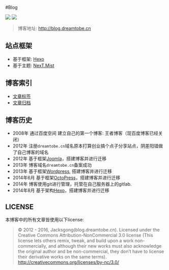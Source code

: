 #Blog

![](https://img.shields.io/badge/Blog-hexo-orange.svg) ![](https://img.shields.io/badge/Blog-dreamtobe.cn-blue.svg)

> 博客地址: http://blog.dreamtobe.cn

## 站点框架

- 基于框架: [Hexo](https://github.com/hexojs/hexo)
- 基于主题: [NexT.Mist](https://github.com/iissnan/hexo-theme-next)

## 博客索引

- [文章标签](http://blog.dreamtobe.cn/tags/)
- [文章归档](http://blog.dreamtobe.cn/archives/)

## 博客历史

- 2008年 通过百度空间 建立自己的第一个博客: 王者博客（现百度博客已经关闭）
- 2012年 注册`dreamtobe.cn`域名原本打算创业搞个点子分享站点，阴差阳错做了自己博客的域名
- 2012年 基于框架[Joomla](http://www.joomla.cn/)，搭建博客并进行迁移
- 2013年 博客域名`dreamtobe.cn`备案成功
- 2013年 基于框架[Wordpress](https://cn.wordpress.org/), 搭建博客并进行迁移
- 2014年6月 基于框架[OctoPress](http://octopress.org/)，搭建博客并进行迁移
- 2014年 博客使用git进行管理，托管在自己服务器上的gitlab.
- 2014年8月 基于架构[Hexo](https://github.com/hexojs/hexo)，搭建博客并进行迁移

## LICENSE

本博客中的所有文章皆使用以下license:

> © 2012 - 2016, Jacksgong(blog.dreamtobe.cn). Licensed under the Creative Commons Attribution-NonCommercial 3.0 license (This license lets others remix, tweak, and build upon a work non-commercially, and although their new works must also acknowledge the original author and be non-commercial, they don’t have to license their derivative works on the same terms). http://creativecommons.org/licenses/by-nc/3.0/
